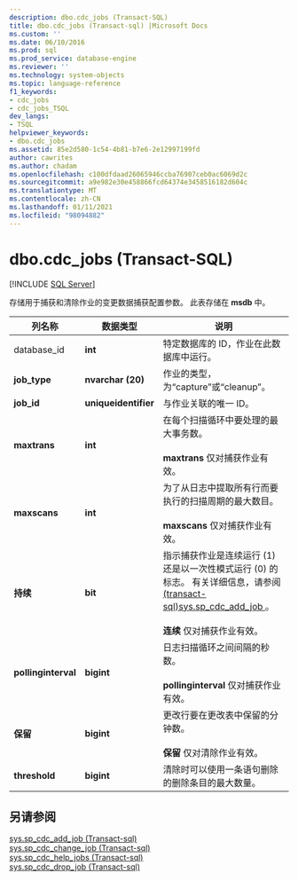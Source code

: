 ```yaml
---
description: dbo.cdc_jobs (Transact-SQL)
title: dbo.cdc_jobs (Transact-sql) |Microsoft Docs
ms.custom: ''
ms.date: 06/10/2016
ms.prod: sql
ms.prod_service: database-engine
ms.reviewer: ''
ms.technology: system-objects
ms.topic: language-reference
f1_keywords:
- cdc_jobs
- cdc_jobs_TSQL
dev_langs:
- TSQL
helpviewer_keywords:
- dbo.cdc_jobs
ms.assetid: 85e2d580-1c54-4b81-b7e6-2e12997199fd
author: cawrites
ms.author: chadam
ms.openlocfilehash: c100dfdaad26065946ccba76907ceb0ac6069d2c
ms.sourcegitcommit: a9e982e30e458866fcd64374e3458516182d604c
ms.translationtype: MT
ms.contentlocale: zh-CN
ms.lasthandoff: 01/11/2021
ms.locfileid: "98094882"
---
```

# <a name="dbocdc_jobs-transact-sql"></a>dbo.cdc_jobs (Transact-SQL)
[!INCLUDE [SQL Server](../../includes/applies-to-version/sqlserver.md)]

  存储用于捕获和清除作业的变更数据捕获配置参数。 此表存储在 **msdb** 中。  
  
 
  
|列名称|数据类型|说明|  
|-----------------|---------------|-----------------|  
|database_id|**int**|特定数据库的 ID，作业在此数据库中运行。|  
|**job_type**|**nvarchar (20)**|作业的类型，为“capture”或“cleanup”。|  
|**job_id**|**uniqueidentifier**|与作业关联的唯一 ID。|  
|**maxtrans**|**int**|在每个扫描循环中要处理的最大事务数。<br /><br /> **maxtrans** 仅对捕获作业有效。|  
|**maxscans**|**int**|为了从日志中提取所有行而要执行的扫描周期的最大数目。<br /><br /> **maxscans** 仅对捕获作业有效。|  
|**持续**|**bit**|指示捕获作业是连续运行 (1) 还是以一次性模式运行 (0) 的标志。 有关详细信息，请参阅 [&#40;transact-sql&#41;sys.sp_cdc_add_job ](../../relational-databases/system-stored-procedures/sys-sp-cdc-add-job-transact-sql.md)。<br /><br /> **连续** 仅对捕获作业有效。|  
|**pollinginterval**|**bigint**|日志扫描循环之间间隔的秒数。<br /><br /> **pollinginterval** 仅对捕获作业有效。|  
|**保留**|**bigint**|更改行要在更改表中保留的分钟数。<br /><br /> **保留** 仅对清除作业有效。|  
|**threshold**|**bigint**|清除时可以使用一条语句删除的删除条目的最大数量。|  
  
## <a name="see-also"></a>另请参阅  
 [sys.sp_cdc_add_job &#40;Transact-sql&#41;](../../relational-databases/system-stored-procedures/sys-sp-cdc-add-job-transact-sql.md)   
 [sys.sp_cdc_change_job &#40;Transact-sql&#41;](../../relational-databases/system-stored-procedures/sys-sp-cdc-change-job-transact-sql.md)   
 [sys.sp_cdc_help_jobs &#40;Transact-sql&#41;](../../relational-databases/system-stored-procedures/sys-sp-cdc-help-jobs-transact-sql.md)   
 [sys.sp_cdc_drop_job &#40;Transact-sql&#41;](../../relational-databases/system-stored-procedures/sys-sp-cdc-drop-job-transact-sql.md)  
  
  

